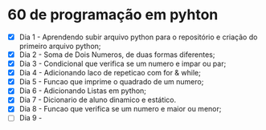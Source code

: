 # 60 de programação em pyhton

- [x] Dia 1 - Aprendendo subir arquivo python para o repositório e criação do primeiro arquivo python;
- [x] Dia 2 - Soma de Dois Numeros, de duas formas diferentes;
- [x] Dia 3 - Condicional que verifica se um numero e impar ou par;
- [x] Dia 4 - Adicionando laco de repeticao com for & while;
- [x] Dia 5 - Funcao que imprime o quadrado de um numero;
- [x] Dia 6 - Adicionando Listas em python;
- [x] Dia 7 - Dicionario de aluno dinamico e estático.
- [x] Dia 8 - Funcao que verifica se um numero e maior ou menor;
- [ ] Dia 9 - 